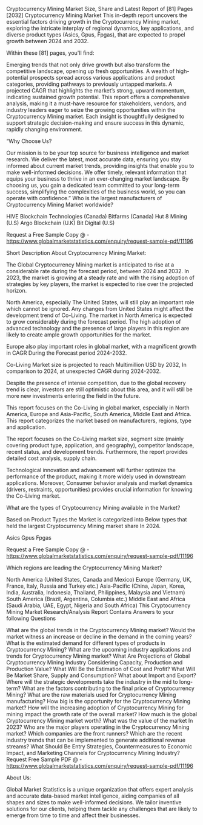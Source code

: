 Cryptocurrency Mining Market Size, Share and Latest Report of [81] Pages [2032]
Cryptocurrency Mining Market This in-depth report uncovers the essential factors driving growth in the Cryptocurrency Mining market, exploring the intricate interplay of regional dynamics, key applications, and diverse product types (Asics, Gpus, Fpgas), that are expected to propel growth between 2024 and 2032.

Within these [81] pages, you'll find:

Emerging trends that not only drive growth but also transform the competitive landscape, opening up fresh opportunities.
A wealth of high-potential prospects spread across various applications and product categories, providing pathways to previously untapped markets.
A projected CAGR that highlights the market’s strong, upward momentum, indicating sustained growth potential.
This report offers a comprehensive analysis, making it a must-have resource for stakeholders, vendors, and industry leaders eager to seize the growing opportunities within the Cryptocurrency Mining market. Each insight is thoughtfully designed to support strategic decision-making and ensure success in this dynamic, rapidly changing environment.

“Why Choose Us?

Our mission is to be your top source for business intelligence and market research.
We deliver the latest, most accurate data, ensuring you stay informed about current market trends, providing insights that enable you to make well-informed decisions.
We offer timely, relevant information that equips your business to thrive in an ever-changing market landscape.
By choosing us, you gain a dedicated team committed to your long-term success, simplifying the complexities of the business world, so you can operate with confidence.”
Who is the largest manufacturers of Cryptocurrency Mining Market worldwide?

 

HIVE Blockchain Technologies (Canada)
Bitfarms (Canada)
Hut 8 Mining (U.S)
Argo Blockchain (U.K)
Bit Digital (U.S)
 

Request a Free Sample Copy @ - https://www.globalmarketstatistics.com/enquiry/request-sample-pdf/11196

 

Short Description About Cryptocurrency Mining Market:

The Global Cryptocurrency Mining market is anticipated to rise at a considerable rate during the forecast period, between 2024 and 2032. In 2023, the market is growing at a steady rate and with the rising adoption of strategies by key players, the market is expected to rise over the projected horizon.

North America, especially The United States, will still play an important role which cannot be ignored. Any changes from United States might affect the development trend of Co-Living. The market in North America is expected to grow considerably during the forecast period. The high adoption of advanced technology and the presence of large players in this region are likely to create ample growth opportunities for the market.

Europe also play important roles in global market, with a magnificent growth in CAGR During the Forecast period 2024-2032.

Co-Living Market size is projected to reach Multimillion USD by 2032, In comparison to 2024, at unexpected CAGR during 2024-2032.

Despite the presence of intense competition, due to the global recovery trend is clear, investors are still optimistic about this area, and it will still be more new investments entering the field in the future.

This report focuses on the Co-Living in global market, especially in North America, Europe and Asia-Pacific, South America, Middle East and Africa. This report categorizes the market based on manufacturers, regions, type and application.

The report focuses on the Co-Living market size, segment size (mainly covering product type, application, and geography), competitor landscape, recent status, and development trends. Furthermore, the report provides detailed cost analysis, supply chain.

Technological innovation and advancement will further optimize the performance of the product, making it more widely used in downstream applications. Moreover, Consumer behavior analysis and market dynamics (drivers, restraints, opportunities) provides crucial information for knowing the Co-Living market.

What are the types of Cryptocurrency Mining available in the Market?

Based on Product Types the Market is categorized into Below types that held the largest Cryptocurrency Mining market share In 2024.

 

Asics
Gpus
Fpgas
 

Request a Free Sample Copy @ - https://www.globalmarketstatistics.com/enquiry/request-sample-pdf/11196

Which regions are leading the Cryptocurrency Mining Market?

North America (United States, Canada and Mexico)
Europe (Germany, UK, France, Italy, Russia and Turkey etc.)
Asia-Pacific (China, Japan, Korea, India, Australia, Indonesia, Thailand, Philippines, Malaysia and Vietnam)
South America (Brazil, Argentina, Columbia etc.)
Middle East and Africa (Saudi Arabia, UAE, Egypt, Nigeria and South Africa)
This Cryptocurrency Mining Market Research/Analysis Report Contains Answers to your following Questions

What are the global trends in the Cryptocurrency Mining market? Would the market witness an increase or decline in the demand in the coming years?
What is the estimated demand for different types of products in Cryptocurrency Mining? What are the upcoming industry applications and trends for Cryptocurrency Mining market?
What Are Projections of Global Cryptocurrency Mining Industry Considering Capacity, Production and Production Value? What Will Be the Estimation of Cost and Profit? What Will Be Market Share, Supply and Consumption? What about Import and Export?
Where will the strategic developments take the industry in the mid to long-term?
What are the factors contributing to the final price of Cryptocurrency Mining? What are the raw materials used for Cryptocurrency Mining manufacturing?
How big is the opportunity for the Cryptocurrency Mining market? How will the increasing adoption of Cryptocurrency Mining for mining impact the growth rate of the overall market?
How much is the global Cryptocurrency Mining market worth? What was the value of the market In 2023?
Who are the major players operating in the Cryptocurrency Mining market? Which companies are the front runners?
Which are the recent industry trends that can be implemented to generate additional revenue streams?
What Should Be Entry Strategies, Countermeasures to Economic Impact, and Marketing Channels for Cryptocurrency Mining Industry?
Request Free Sample PDF @ - https://www.globalmarketstatistics.com/enquiry/request-sample-pdf/11196

About Us:

Global Market Statistics is a unique organization that offers expert analysis and accurate data-based market intelligence, aiding companies of all shapes and sizes to make well-informed decisions. We tailor inventive solutions for our clients, helping them tackle any challenges that are likely to emerge from time to time and affect their businesses.